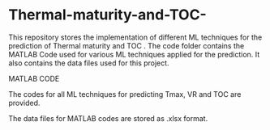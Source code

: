 # Thermal-maturity-and-TOC-
This repository stores the implementation of different ML techniques for the prediction of Thermal maturity and TOC .
The code folder contains the MATLAB Code used for various ML techniques applied for the prediction. 
It also contains the data files used for this project.

MATLAB CODE

The codes for all ML techniques for predicting Tmax, VR and TOC are provided.

The data files for MATLAB codes are stored as .xlsx format.

